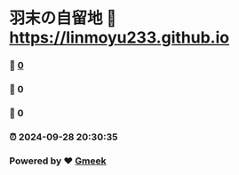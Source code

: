 # 羽末の自留地 :link: https://linmoyu233.github.io 
### :page_facing_up: [0](https://linmoyu233.github.io/tag.html) 
### :speech_balloon: 0 
### :hibiscus: 0 
### :alarm_clock: 2024-09-28 20:30:35 
### Powered by :heart: [Gmeek](https://github.com/Meekdai/Gmeek)
